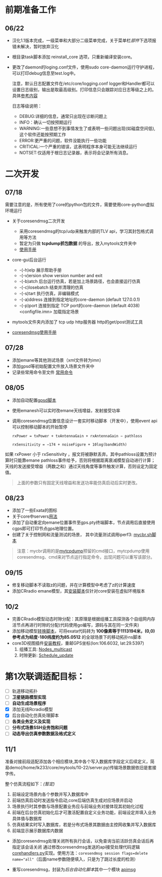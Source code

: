 # 前期准备工作

## 06/22

- 汉化1.1版本完成，一级菜单和大部分二级菜单完成，关于菜单栏*部件*下选项报错未解决，暂时放弃汉化

- 根目录task脚本添加 reinstall_core 选项，只重新编译安装core。

- 更改了daemon的loging.conf文件，使用sudo core-daemon运行守护进程，可以打印debug信息至test.log中。

    注意，默认日志配置文件在/etc/core/logging.conf
    logger和Handler都可以设置日志级别，输出是取最高级别。打印信息只会跟踪对应日志等级之上的。
    具体[参考内容](https://docs.python.org/zh-cn/3/library/logging.config.html)
    
    日志等级说明：
    - DEBUG:详细的信息，通常只出现在诊断问题上
    - INFO：确认一切按预期运行
    - WARNING:一些意想不到事情发生了或表明一些问题出现(如磁盘空间低),这个软件还能按预期工作
    - ERROR:更严重的问题，软件没能执行一些功能
    - CRITICAL:一个严重的错误，这表明程序本身可能无法继续运行
    - NOTSET:仅适用于根日志记录器，表示将会记录所有消息。

# 二次开发

## 07/18
需要注意的是，所有使用了core的python包的文件，需要使用core-python虚拟环境运行
- 关于coresendmsg二次开发
    - 采用coresendmsg的tcp/udp来触发内部的TLV api，学习其封包格式调用等方法
    - 暂定为只做 **tcpdump抓包数据** 的导出，放入mytools文件夹中
    - [使用手册](./coresendmsg使用手册.txt)

- core-gui后台运行
  - -(-h)elp     展示帮助手册
  - -(-v)ersion  show version number and exit
  - -(-b)atch    后台运行仿真，若是加上场景路径，也会直接运行仿真
  - -(-c)losebatch <sessionid>  结束并清理<sessionid>的仿真
  - -(-s)tart    执行仿真，非编辑模式
  - -(-a)ddress  连接到指定地址的core-daemon (default 127.0.0.1)
  - -(-p)port    连接到指定 TCP port的core-daemon (default 4038) <configfile.imn>  加载指定场景

- mytools文件夹内添加了 tcp udp http服务器 http的get/post测试工具
- [coresendmsg使用手册](./coresendmsg使用手册.txt)

## 07/28
- 添加emane等其他测试场景（xml文件转为imn）
- 添加gpsd等初始配置文件放入场景文件夹中
- 记录些常用命令至文件 [常用命令](../mytools/常用命令)

## 08/05
- 添加自动配置[gpsd脚本](../mytools/apps/mygps)
- 使用emanesh可以实时改emane天线增益，发射接受功率
- 调用coresendmsg位置信息设计一套实时移动脚本（开发中），使用event api可以控制移动脚本的开始暂停

  `rxPower = txPower + txAntennaGain + rxAntennaGain − pathloss`

  `rxSensitivity = −174 + noiseFigure + 10log(bandWidth)`

如果 rxPower 小于 rxSensitivity ，报文将被静默丢弃。其中pathloss设置为预计算时只能靠emane pathloss事件给予，否则将根据距离衰减模型自动进行计算；天线的发送接受增益（两数之和）通过天线角度等事件触发计算，否则设定为固定值。

> 上面的参数只有固定天线增益和发送功率能仿真启动后实时更改。

## 08/23
- 添加了一些Exata的图标
- 关于core中servers[用法](https://liangkang233.github.io/2021/07/services/#新的服务)
- 添加了自动重定向emane位置事件至gps.pty终端脚本，节点调用后直接使用cgps即可打印节点gps地理位置。
- 创建了关于控制网和流量测试的场景， 其中流量测试调用iperf3: [mycbr.sh脚本](../mytools/测试脚本/mycbr.sh)

> 注意：mycbr调用的是[mytcpdump](../mytools/apps/mytcpdump)预留的cmd接口，mytcpdump使用coresendmsg、cmd来对节点运行指定命令，出现问题可以重写该部分。

## 09/15
- 修复移动脚本不读取z的问题，并在计算模型中考虑了z的计算速度
- 添加CRradio emane模型，其[安装脚本](../mytools/apps/install_CRradio_module.sh)仅针对core安装在虚拟环境版本

## 10/2
- 完善CRradio模型动态时隙分配：其原理是根据组播工具探测各个自组网内存活节点再进行时隙的分配(代码使用go编写，源码与其在同一文件夹)
- 添加移动模型[转换脚本](/home/lk233/core/mytools/apps/geotest.py)，可将exata代码转为 **100像素等于1113194米，(0,0)参考点为经度-180纬度约为85.0512** 的全球场景下的移动拓扑ns脚本
- core3D视图插件[安装教程](https://liangkang233.github.io/2021/07/core%E5%AD%A6%E4%B9%A0%E7%AC%94%E8%AE%B0/#sdt-3d%E5%AE%89%E8%A3%85)，重邮GPS坐标(lon:106.6032, lat:29.5397)
  1. 组播工具: [Nodes_multicast](/home/lk233/core/mytools/CRradio_module_files/Nodes_multicast.go)
  2. 时隙更新: [Schedule_update](/home/lk233/core/mytools/CRradio_module_files/Schedule_update.go)


# 第1次联调适配目标：
- [ ] 轨道移动拓扑
- [ ] **卫星链路模型实现**
- [ ] **自动生成场景程序**
- [X] 添加无线Rcradio模型
- [X] 后台自动化仿真处理脚本
- [ ] **各类业务定义及实现**
- [ ] **分布式场景SSH业务饱和问题**
- [ ] **动态导出仿真参数数据及格式定义**

## 11/1
准备对接前段适配添加各个相应模块,其中各个写入数据库字段定义后续定义，简易demo(/home/lk233/core/mytools/10-22/server.py)传输场景数据依旧是套接字传。

整个仿真流程如下：*(暂定)*
  1. 前端设定场景内各个参数并写入数据库中
  2. 前端仿真启动时发送指令启动,core后端仿真生成对应场景并启动
  3. 场景执行时其参数与场景配置业务应与前端业务对接体现其初始化过程
  4. 前端在后台仿真初始化后才可激活配置自定义业务功能，前端设定并填入业务具体值与数据库
  5. 仿真结果实时写入数据库，若是分布式场景其数据由主控网收集并写入数据库
  6. 前端显示展示数据库内数据

- 添加coresendmsg处理关闭所有执行会话，以免查询当前活跃仿真会话后再指定该会话关闭
    通过修改coresendmsg发送的api接受处理代码逻辑[corehandlers.py](../daemon/core/api/tlv/corehandlers.py)实现。使用方法：```coresendmsg session flags=delete name="all"```（后面name参数随便填入，只是为了跳过长度的检测）

- 重写coresendmsg，封装为*后台自动化脚本*其中一个模块 [apimsg](../mytools/nest/apimsg.py)